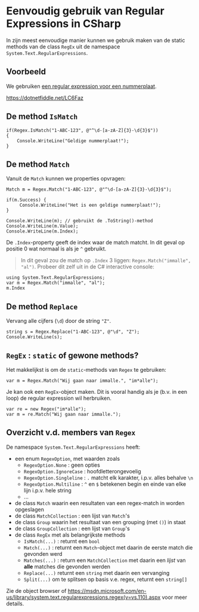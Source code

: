 # Eenvoudig gebruik van Regular Expressions in CSharp

In zijn meest eenvoudige manier kunnen we gebruik maken van de static methods
van de class `RegEx` uit de namespace `System.Text.RegularExpressions`.

## Voorbeeld

We gebruiken
[een regular expression voor een nummerplaat](../Regex/RegexVoorbeeld.md).

https://dotnetfiddle.net/LC6Faz

## De method `IsMatch`

```
if(Regex.IsMatch("1-ABC-123", @"^\d-[a-zA-Z]{3}-\d{3}$"))
{
    Console.WriteLine("Geldige nummerplaat!");
}
```

## De method `Match`

Vanuit de `Match` kunnen we properties opvragen:

```
Match m = Regex.Match("1-ABC-123", @"^\d-[a-zA-Z]{3}-\d{3}$");

if(m.Success) {
	 Console.WriteLine("Het is een geldige nummerplaat!");
}

Console.WriteLine(m); // gebruikt de .ToString()-method
Console.WriteLine(m.Value);
Console.WriteLine(m.Index);
```

De `.Index`-property geeft de index waar de match matcht.
In dit geval op positie 0 wat normaal is als je `^` gebruikt.

> In dit geval zou de match op `.Index` 3 liggen:
> `Regex.Match("immalle", "al")`.
> Probeer dit zelf uit in de C# interactive console:

```
using System.Text.RegularExpressions;
var m = Regex.Match("immalle", "al");
m.Index
```

## De method `Replace`

Vervang alle cijfers (`\d`) door de string `"Z"`.

```
string s = Regex.Replace("1-ABC-123", @"\d", "Z");
Console.WriteLine(s);
```

## `RegEx` : `static` of gewone methods?

Het makkelijkst is om de `static`-methods van `Regex` te gebruiken:

```
var m = Regex.Match("Wij gaan naar immalle.", "im*alle");
```

Je kan ook een `RegEx`-object maken. Dit is vooral handig als je
(b.v. in een loop) de regular expression wil herbruiken.

```
var re = new Regex("im*alle");
var m = re.Match("Wij gaan naar immalle.");
```

## Overzicht v.d. members van `Regex`

De namespace `System.Text.RegularExpressions` heeft:

- een enum `RegexOption`, met waarden zoals
  - `RegexOption.None` : geen opties
  - `RegexOption.IgnoreCase` : hoofdletterongevoelig
  - `RegexOption.Singleline` : `.` matcht elk karakter, i.p.v. alles behalve `\n`
  - `RegexOption.Multiline` : `^` en `$` betekenen begin en einde van elke lijn i.p.v. hele string
  - ...
- de class `Match` waarin een resultaten van een regex-match in worden opgeslagen
- de class `MatchCollection` : een lijst van `Match`'s
- de class `Group` waarin het resultaat van een grouping (met `()`) in staat
- de class `GroupCollection` : een lijst van `Group`'s
- de class `RegEx` met als belangrijkste methods
  - `IsMatch(...)` : returnt een `bool`
  - `Match(...)` : returnt een `Match`-object met daarin de eerste match die
    gevonden werd
  - `Matches(...)` : return een `MatchCollection` met daarin een *lijst* van
    **alle** matches die gevonden werden
  - `Replace(...)` returnt een `string` met daarin een vervanging
  - `Split(...)` om te splitsen op basis v.e. regex, returnt een `string[]`

Zie de object browser of https://msdn.microsoft.com/en-us/library/system.text.regularexpressions.regex(v=vs.110).aspx voor meer details.
